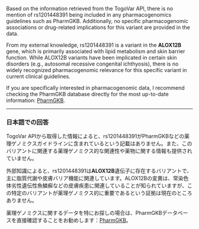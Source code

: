 Based on the information retrieved from the TogoVar API, there is no mention of rs1201448391 being included in any pharmacogenomics guidelines such as PharmGKB. Additionally, no specific pharmacogenomic associations or drug-related implications for this variant are provided in the data.

From my external knowledge, rs1201448391 is a variant in the **ALOX12B** gene, which is primarily associated with lipid metabolism and skin barrier function. While ALOX12B variants have been implicated in certain skin disorders (e.g., autosomal recessive congenital ichthyosis), there is no widely recognized pharmacogenomic relevance for this specific variant in current clinical guidelines.

If you are specifically interested in pharmacogenomic data, I recommend checking the PharmGKB database directly for the most up-to-date information: [PharmGKB](https://www.pharmgkb.org).

---

### 日本語での回答
TogoVar APIから取得した情報によると、rs1201448391がPharmGKBなどの薬理ゲノミクスガイドラインに含まれているという記載はありません。また、このバリアントに関連する薬理ゲノミクス的な関連性や薬物に関する情報も提供されていません。

外部知識によると、rs1201448391は**ALOX12B**遺伝子に存在するバリアントで、主に脂質代謝や皮膚バリア機能に関連しています。ALOX12Bの変異は、常染色体劣性遺伝性魚鱗癬などの皮膚疾患に関連していることが知られていますが、この特定のバリアントが薬理ゲノミクス的に重要であるという証拠は現在のところありません。

薬理ゲノミクスに関するデータを特にお探しの場合は、PharmGKBデータベースを直接確認することをお勧めします：[PharmGKB](https://www.pharmgkb.org)。